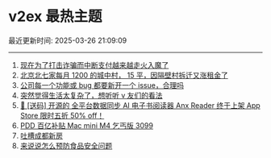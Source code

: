# v2ex 最热主题

最近更新时间: 2025-03-26 21:09:09

--- 
1. [现在为了打击诈骗而中断支付越来越走火入魔了](https://www.v2ex.com/t/1121075) 
2. [北京北七家每月 1200 的城中村， 15 平，因隔壁村拆迁又涨租金了](https://www.v2ex.com/t/1121079) 
3. [公司每一个功能或 bug 都要新开一个 issue，合理吗](https://www.v2ex.com/t/1121115) 
4. [突然觉得生活太复杂了，想听听 v 友们的看法](https://www.v2ex.com/t/1121122) 
5. [🎁 [送码] 开源的 全平台数据同步 AI 电子书阅读器 Anx Reader 终于上架 App Store 限时五折 50% off！](https://www.v2ex.com/t/1121077) 
6. [PDD 百亿补贴 Mac mini M4 乞丐版 3099](https://www.v2ex.com/t/1121085) 
7. [吐槽成都新房](https://www.v2ex.com/t/1121100) 
8. [来说说怎么预防食品安全问题](https://www.v2ex.com/t/1121097) 
